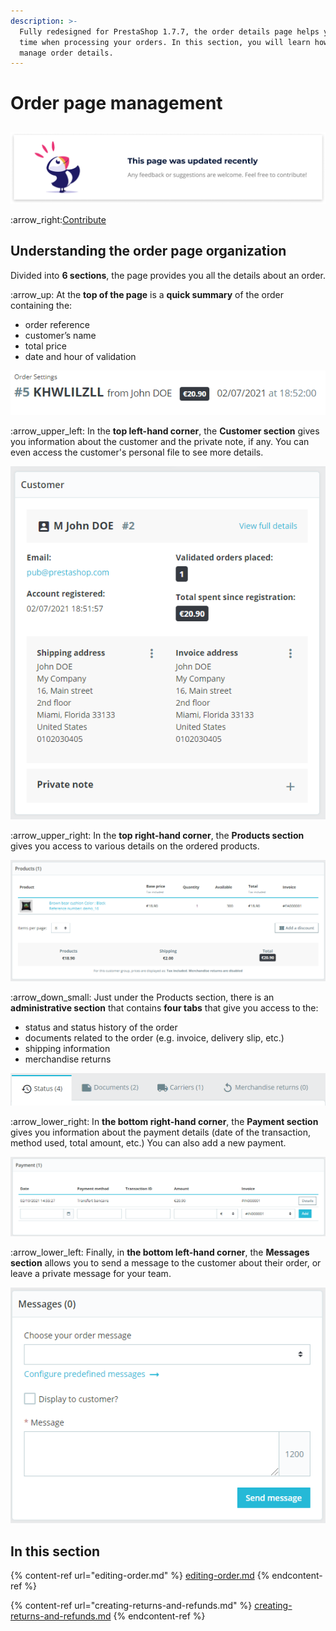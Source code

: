 ```yaml
---
description: >-
  Fully redesigned for PrestaShop 1.7.7, the order details page helps you save
  time when processing your orders. In this section, you will learn how to
  manage order details.
---
```


# Order page management

## &#x20;

![](../../../../.gitbook/assets/recent-updates.png)

:arrow\_right:[Contribute](https://prestashop.gitbook.io/howtocontribute/)

## Understanding the order page organization

Divided into **6 sections**, the page provides you all the details about an order.&#x20;

:arrow\_up: At the **top of the page** is a **quick summary** of the order containing the:&#x20;

* order reference&#x20;
* customer’s name
* total price&#x20;
* date and hour of validation

![](<../../../../.gitbook/assets/image (2) (1).png>)

:arrow\_upper\_left: In the **top left-hand corner**, the **Customer section** gives you information about the customer and the private note, if any. You can even access the customer's personal file to see more details.

![](<../../../../.gitbook/assets/image (5) (1).png>)

:arrow\_upper\_right: In the **top right-hand corner**, the **Products section** gives you access to various details on the ordered products.

![](<../../../../.gitbook/assets/image (6) (1).png>)

:arrow\_down\_small: Just under the Products section, there is an **administrative section** that contains **four tabs** that give you access to the:&#x20;

* status and status history of the order
* documents related to the order (e.g. invoice, delivery slip, etc.)
* shipping information&#x20;
* merchandise returns

![](<../../../../.gitbook/assets/image (17) (1).png>)

:arrow\_lower\_right: In **the bottom right-hand corner**, the **Payment section** gives you information about the payment details (date of the transaction, method used, total amount, etc.) You can also add a new payment.&#x20;

![](<../../../../.gitbook/assets/image (4) (1).png>)

:arrow\_lower\_left: Finally, in **the bottom left-hand corner**, the **Messages section** allows you to send a message to the customer about their order, or leave a private message for your team.

![](<../../../../.gitbook/assets/image (7) (1).png>)

## **In this section**

{% content-ref url="editing-order.md" %}
[editing-order.md](editing-order.md)
{% endcontent-ref %}

{% content-ref url="creating-returns-and-refunds.md" %}
[creating-returns-and-refunds.md](creating-returns-and-refunds.md)
{% endcontent-ref %}
